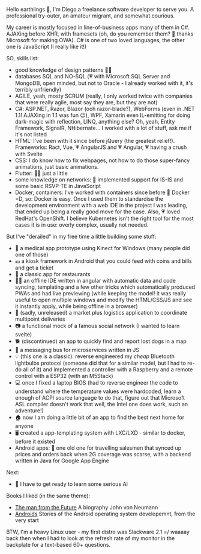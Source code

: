 Hello earthlings 👋, I'm Diego a freelance software developer to serve you.
A professional try-outer, an amateur migrant, and somewhat courious.

My career is mostly focused in line-of-business apps many of them in C#.
AJAXing before XHR, with framesets (oh, do you remember them? 👴 thanks Microsoft for making OWA).
C# is one of two loved languages, the other one is JavaScript (I really like it!)

SO, skills list:

 - good knowledge of design patterns 🧑‍💼
 - databases SQL and NO-SQL (💗 with Microsoft SQL Server and MongoDB, open minded, but not to Oracle - I already worked with it, it's terribly unfriendly)
 - AGILE, yeah, mosty SCRUM (really, I only worked twice with companies that were really agile, most say they are, but they are not)
 - C#: ASP.NET, Razor, Blazor (ooh razor-blade?), WebForms (even in .NET 1.1! AJAXing in 1.1 was fun 😉), WPF, Xamarin
   even IL-emitting for doing dark-magic with reflection, LINQ, anything else? Oh, yeah, Entity Framework, SignalR, NHibernate...
   I worked with a lot of stuff, ask me if it's not listed
 - HTML: I've been with it since before jQuery (the greatest relief!). Frameworks: Ract, Vue, 💗 AngularJS and 💗 Angular, 💗 having a crush with Svelte
 - CSS: I do know how to fix webpages, not how to do those super-fancy animations, just basic animations.
 - Flutter: 😶‍🌫️ just a little
 - some knowledge on networks: 📡 implemented support for IS-IS and some basic RSVP-TE in JavaScript
 - Docker, containers: I've worked with containers since before 🐋 Docker =D, so: Docker is easy. Once I used them to standardise the development environment with a web IDE in the project I was leading, that ended up being a really good move for the case. Also, 💗 loved RedHat's OpenShift. I believe Kubernetes isn't the right tool for the most cases it is in use: overly complex, usually not needed.

But I've "derailed" in my free time a little building some stuff:

 - 🏥 a medical app prototype using Kinect for Windows (many people did one of those)
 - 💶 a kiosk framework in Android that you could feed with coins and bills and get a ticket
 - 🥗 a classic app for restaurants 
 - 🧑‍💻 an offline IDE written in angular with automatic data and code syncing, templating and a few other tricks which automatically produced PWAs and had live previewing (while keeping the model! it was really useful to open multiple windows and modify the HTML/CSS/JS and see it instantly apply, while being offline in a browser)
 - 🚚 (sadly, unreleased) a market plus logistics application to coordinate multipoint deliveries
 - 📷 a functional mock of a famous social network (I wanted to learn svelte)
 - 🐕 (discontinued) an app to quickly find and report lost dogs in a map
 - 📨 a messaging bus for microservices written in JS
 - 💡 (this one is a classic): reverse engineered my *cheap* Bluetooth lightbulbs protocol (someone did that for
   a similar model, but I had to re-do all of it) and implemented a controller with a Raspberry and a remote
   control with a ESP32 (with an M5Stack)
 - 💻 once I fixed a laptop BIOS (had to reverse engineer the code to understand where the temperature values
   were hardcoded, learn a enough of ACPI source language to do that, figure out that Microsoft ASL compiler
   doesn't work that well, the Intel one does work, such an adventure!)
 - 🏠 now I am doing a little bit of an app to find the best next home for anyone
 - 🖥️ created a app-templating system with LXC/LXD - similar to docker, before it existed
 - Android apps: 🤳 one old one for travelling salesmen that synced up prices and orders back when 2G coverage was scarse, with a backend written in Java for Google App Engine

Next:
 
 - 🧠 I have to get ready to learn some serious AI

Books I liked (in the same theme):

 - [The man from the Future](https://leer.amazon.es/kp/embed?asin=B08X6QLFSC&preview=newtab&linkCode=kpe&ref_=cm_sw_r_kb_dp_VMRAVM8DSJ8X6T5S9ZD3)
   A biography John von Neumann 
 - [Androids](https://leer.amazon.es/kp/embed?asin=B09QPMNWS5&preview=newtab&linkCode=kpe&ref_=cm_sw_r_kb_dp_S81QNZJZ9CB6YG6ZDYGJ)
   Stories of the Android operating system developemnt, from the very start

BTW, I'm a heavy Linux user - my first distro was Slackware 2.1 =/ waaaay back then
when I had to look at the refresh rate of my monitor in the backplate for a text-based 60+ questions.
